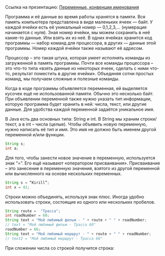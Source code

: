 

Ссылка на презентацию: [Переменные, конвенции именования](https://github.com/ait-tr/cohort25/blob/main/basic_programming/lesson_02/variable-naming.pdf)


Программа и её данные во время работы хранятся в памяти. Вся память компьютера представлена в виде маленьких ячеек — байт. У каждой ячейки есть её уникальный номер — 0,1,2,3,… (нумерация начинается с нуля). Зная номер ячейки, мы можем сохранить в неё какие-то данные. Или взять их из неё. В одних ячейках хранится код программы — набор команд для процессора, в других — данные этой программы. Номер каждой ячейки также называют её адресом.

Процессор – это такая штука, которая умеет исполнять команды из загруженной в память программы. Почти все команды процессора – это что-то типа «взять данные из некоторых ячеек, сделать с ними что-то, результат поместить в другие ячейки». Объединяя сотни простых команд, мы получаем сложные и полезные команды.

Когда в коде программы объявляется переменная, ей выделяется кусочек ещё не использованной памяти. Обычно это несколько байт. При объявлении переменной также нужно указать тип информации, которую программа будет хранить в ней: числа, текст, или другие данные. Для удобства каждой переменной задаётся уникальное имя.

В Java есть два основных типа: String и int. В String мы храним строки/текст, а в int – числа (целые). Чтобы объявить новую переменную, нужно написать её тип и имя. Это имя не должно быть именем другой переменной и/или функции.
```java
String s;
int a;
```

Для того, чтобы занести новое значение в переменную, используется знак “=”. Его ещё называют «оператором присваивания». Присваивание – это занесение в переменную значения, взятого из другой переменной или вычисленного на основе нескольких переменных.
```java
String s = “Kirill”;
int x = 42;
```

Строки можно объединять, используя знак плюс. Иногда удобно использовать строки, состоящие из одного или нескольких пробелов.
```java
String route =  "Трасса";
int roadNumber = 60;
String text = "Мой любимый фильм - " + route + " " + roadNumber;
// text = "Мой любимый фильм - Трасса 60"
roadNumber = 66;
String text = "Мой любимый маршрут - " + route + " " + roadNumber;
// text2 = "Мой любимый маршрут - Трасса 66"
```

При сложении числа со строкой получится строка:
